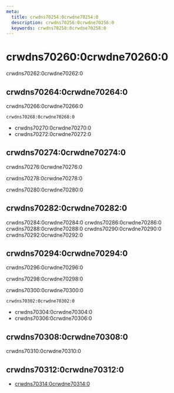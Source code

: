 ```yaml
---
meta:
  title: crwdns70254:0crwdne70254:0
  description: crwdns70256:0crwdne70256:0
  keywords: crwdns70258:0crwdne70258:0
---
```


# crwdns70260:0crwdne70260:0
crwdns70262:0crwdne70262:0

<entry-ad />

## crwdns70264:0crwdne70264:0
crwdns70266:0crwdne70266:0

`crwdns70268:0crwdne70268:0`
- crwdns70270:0crwdne70270:0
- crwdns70272:0crwdne70272:0


## crwdns70274:0crwdne70274:0
crwdns70276:0crwdne70276:0

  crwdns70278:0crwdne70278:0

  crwdns70280:0crwdne70280:0

## crwdns70282:0crwdne70282:0
crwdns70284:0crwdne70284:0
<alert type="success">crwdns70286:0crwdne70286:0</alert>
<alert type="info">crwdns70288:0crwdne70288:0</alert>
<alert type="warning">crwdns70290:0crwdne70290:0</alert>
<alert type="error">crwdns70292:0crwdne70292:0</alert>

## crwdns70294:0crwdne70294:0
crwdns70296:0crwdne70296:0

  crwdns70298:0crwdne70298:0

  crwdns70300:0crwdne70300:0

  `crwdns70302:0crwdne70302:0`
  - crwdns70304:0crwdne70304:0
  - crwdns70306:0crwdne70306:0

## crwdns70308:0crwdne70308:0
crwdns70310:0crwdne70310:0

## crwdns70312:0crwdne70312:0
  - [crwdns70314:0crwdne70314:0]()

<backmatter />

